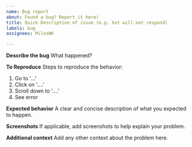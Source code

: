 ```yaml
---
name: Bug report
about: Found a bug? Report it here!
title: Quick Description of issue (e.g. bot will not respond)
labels: bug
assignees: MilesWK

---
```


**Describe the bug**
What happened?

**To Reproduce**
Steps to reproduce the behavior:
1. Go to '...'
2. Click on '....'
3. Scroll down to '....'
4. See error

**Expected behavior**
A clear and concise description of what you expected to happen.

**Screenshots**
If applicable, add screenshots to help explain your problem.

**Additional context**
Add any other context about the problem here.
